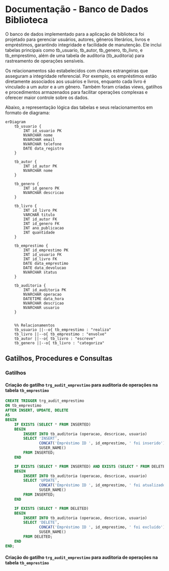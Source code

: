 # Documentação - Banco de Dados Biblioteca

O banco de dados implementado para a aplicação de biblioteca foi projetado para gerenciar usuários, autores, gêneros literários, livros e empréstimos, garantindo integridade e facilidade de manutenção. Ele inclui tabelas principais como tb_usuario, tb_autor, tb_genero, tb_livro, e tb_emprestimo, além de uma tabela de auditoria (tb_auditoria) para rastreamento de operações sensíveis.

Os relacionamentos são estabelecidos com chaves estrangeiras que asseguram a integridade referencial. Por exemplo, os empréstimos estão diretamente associados aos usuários e livros, enquanto cada livro é vinculado a um autor e a um gênero. Também foram criadas views, gatilhos e procedimentos armazenados para facilitar operações complexas e oferecer maior controle sobre os dados.

Abaixo, a representação lógica das tabelas e seus relacionamentos em formato de diagrama:




```mermaid
erDiagram
    tb_usuario {
        INT id_usuario PK
        NVARCHAR nome
        NVARCHAR email
        NVARCHAR telefone
        DATE data_registro
    }

    tb_autor {
        INT id_autor PK
        NVARCHAR nome
    }

    tb_genero {
        INT id_genero PK
        NVARCHAR descricao
    }

    tb_livro {
        INT id_livro PK
        VARCHAR titulo
        INT id_autor FK
        INT id_genero FK
        INT ano_publicacao
        INT quantidade
    }

    tb_emprestimo {
        INT id_emprestimo PK
        INT id_usuario FK
        INT id_livro FK
        DATE data_emprestimo
        DATE data_devolucao
        NVARCHAR status
    }

    tb_auditoria {
        INT id_auditoria PK
        NVARCHAR operacao
        DATETIME data_hora
        NVARCHAR descricao
        NVARCHAR usuario
    }


    %% Relacionamentos
    tb_usuario ||--o{ tb_emprestimo : "realiza"
    tb_livro ||--o{ tb_emprestimo : "envolve"
    tb_autor ||--o{ tb_livro : "escreve"
    tb_genero ||--o{ tb_livro : "categoriza"
```



## Gatilhos, Procedures e Consultas

### Gatilhos

#### Criação do gatilho `trg_audit_emprestimo` para auditoria de operações na tabela `tb_emprestimo`
```sql
CREATE TRIGGER trg_audit_emprestimo
ON tb_emprestimo
AFTER INSERT, UPDATE, DELETE
AS
BEGIN
    IF EXISTS (SELECT * FROM INSERTED)
    BEGIN
        INSERT INTO tb_auditoria (operacao, descricao, usuario)
        SELECT 'INSERT', 
               CONCAT('Empréstimo ID ', id_emprestimo, ' foi inserido'),
               SUSER_NAME()  
        FROM INSERTED;
    END

    IF EXISTS (SELECT * FROM INSERTED) AND EXISTS (SELECT * FROM DELETED)
    BEGIN
        INSERT INTO tb_auditoria (operacao, descricao, usuario)
        SELECT 'UPDATE', 
               CONCAT('Empréstimo ID ', id_emprestimo, ' foi atualizado'),
               SUSER_NAME() 
        FROM INSERTED;
    END

    IF EXISTS (SELECT * FROM DELETED)
    BEGIN
        INSERT INTO tb_auditoria (operacao, descricao, usuario)
        SELECT 'DELETE', 
               CONCAT('Empréstimo ID ', id_emprestimo, ' foi excluído'),
               SUSER_NAME()  
        FROM DELETED;
    END
END;
```

#### Criação do gatilho `trg_audit_emprestimo` para auditoria de operações na tabela `tb_emprestimo`






